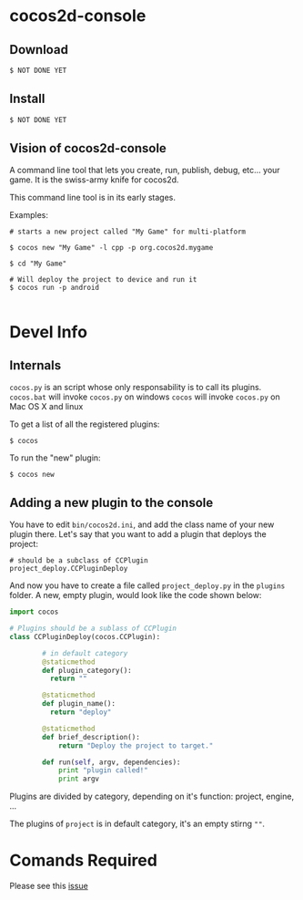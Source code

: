 # cocos2d-console



## Download

```sh
$ NOT DONE YET
```

## Install

```sh
$ NOT DONE YET
```

## Vision of cocos2d-console


A command line tool that lets you create, run, publish, debug, etc… your game. It is the swiss-army knife for cocos2d.

This command line tool is in its early stages.

Examples:

```
# starts a new project called "My Game" for multi-platform

$ cocos new "My Game" -l cpp -p org.cocos2d.mygame

$ cd "My Game"

# Will deploy the project to device and run it
$ cocos run -p android


```

# Devel Info

## Internals

`cocos.py` is an script whose only responsability is to call its plugins.
`cocos.bat` will invoke `cocos.py` on windows
`cocos` will invoke `cocos.py` on Mac OS X and linux

To get a list of all the registered plugins:

```
$ cocos
```

To run the "new" plugin:

```
$ cocos new
``` 

## Adding a new plugin to the console

You have to edit `bin/cocos2d.ini`, and add the class name of your new plugin there. Let's say that you want to add a plugin that deploys the project:


```
# should be a subclass of CCPlugin
project_deploy.CCPluginDeploy
``` 

And now you have to create a file called `project_deploy.py` in the `plugins` folder.
A new, empty plugin, would look like the code shown below:

```python
import cocos

# Plugins should be a sublass of CCPlugin
class CCPluginDeploy(cocos.CCPlugin):

		# in default category
        @staticmethod
        def plugin_category():
          return ""

        @staticmethod
        def plugin_name():
          return "deploy"

        @staticmethod
        def brief_description():
            return "Deploy the project to target."                

        def run(self, argv, dependencies):
            print "plugin called!"
            print argv

```

Plugins are divided by category, depending on it's function: project, engine, ...

The plugins of `project` is in default category, it's an empty stirng `""`.

# Comands Required

Please see this [issue](https://github.com/cocos2d/cocos2d-console/issues/27)
